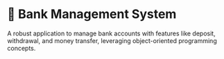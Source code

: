 # 🏦 Bank Management System
A robust application to manage bank accounts with features like deposit, withdrawal, and money transfer, leveraging object-oriented programming concepts.
